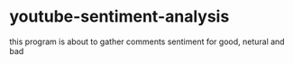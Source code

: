# youtube-sentiment-analysis
this program is about to gather comments sentiment for good, netural and bad
